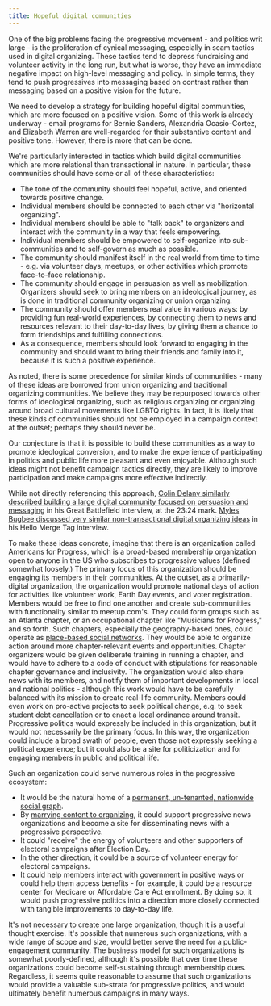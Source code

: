```yaml
---
title: Hopeful digital communities
---
```


One of the big problems facing the progressive movement - and politics writ large - is the proliferation of cynical messaging, especially in scam tactics used in digital organizing. These tactics tend to depress fundraising and volunteer activity in the long run, but what is worse, they have an immediate negative impact on high-level messaging and policy. In simple terms, they tend to push progressives into messaging based on contrast rather than messaging based on a positive vision for the future.

We need to develop a strategy for building hopeful digital communities, which are more focused on a positive vision. Some of this work is already underway - email programs for Bernie Sanders, Alexandria Ocasio-Cortez, and Elizabeth Warren are well-regarded for their substantive content and positive tone. However, there is more that can be done.

We're particularly interested in tactics which build digital communities which are more relational than transactional in nature. In particular, these communities should have some or all of these characteristics:

* The tone of the community should feel hopeful, active, and oriented towards positive change.
* Individual members should be connected to each other via "horizontal organizing".
* Individual members should be able to "talk back" to organizers and interact with the community in a way that feels empowering.
* Individual members should be empowered to self-organize into sub-communities and to self-govern as much as possible.
* The community should manifest itself in the real world from time to time - e.g. via volunteer days, meetups, or other activities which promote face-to-face relationship.
* The community should engage in persuasion as well as mobilization. Organizers should seek to bring members on an ideological journey, as is done in traditional community organizing or union organizing.
* The community should offer members real value in various ways: by providing fun real-world experiences, by connecting them to news and resources relevant to their day-to-day lives, by giving them a chance to form friendships and fulfilling connections.
* As a consequence, members should look forward to engaging in the community and should want to bring their friends and family into it, because it is such a positive experience.

As noted, there is some precedence for similar kinds of communities - many of these ideas are borrowed from union organizing and traditional organizing communities. We believe they may be repurposed towards other forms of ideological organizing, such as religious organizing or organizing around broad cultural movements like LGBTQ rights. In fact, it is likely that these kinds of communities should not be employed in a campaign context at the outset; perhaps they should never be.

Our conjecture is that it is possible to build these communities as a way to promote ideological conversion, and to make the experience of participating in politics and public life more pleasant and even enjoyable. Although such ideas might not benefit campaign tactics directly, they are likely to improve participation and make campaigns more effective indirectly.

While not directly referencing this approach, [Colin Delany similarly described building a large digital community focused on persuasion and messaging](https://www.resistancedashboard.com/node/583) in his Great Battlefield interview, at the 23:24 mark. [Myles Bugbee discussed very similar non-transactional digital organizing ideas](https://joshklemons.com/hmt-beyond-the-transactional/) in his Hello Merge Tag interview.

To make these ideas concrete, imagine that there is an organization called Americans for Progress, which is a broad-based membership organization open to anyone in the US who subscribes to progressive values (defined somewhat loosely.) The primary focus of this organization should be engaging its members in their communities. At the outset, as a primarily-digital organization, the organization would promote national days of action for activities like volunteer work, Earth Day events, and voter registration. Members would be free to find one another and create sub-communities with functionality similar to meetup.com's. They could form groups such as an Atlanta chapter, or an occupational chapter like "Musicians for Progress," and so forth. Such chapters, especially the geography-based ones, could operate as [place-based social networks](https://codehopelabs.com/ideas/place-based-social-network.html). They would be able to organize action around more chapter-relevant events and opportunities. Chapter organizers would be given deliberate training in running a chapter, and would have to adhere to a code of conduct with stipulations for reasonable chapter governance and inclusivity. The organization would also share news with its members, and notify them of important developments in local and national politics - although this work would have to be carefully balanced with its mission to create real-life community. Members could even work on pro-active projects to seek political change, e.g. to seek student debt cancellation or to enact a local ordinance around transit. Progressive politics would expressly be included in this organization, but it would not necessarily be the primary focus. In this way, the organization could include a broad swath of people, even those not expressly seeking a political experience; but it could also be a site for politicization and for engaging members in public and political life.

Such an organization could serve numerous roles in the progressive ecosystem:

* It would be the natural home of a [permanent, un-tenanted, nationwide social graph](https://codehopelabs.com/ideas/social-graph.html).
* By [marrying content to organizing](https://codehopelabs.com/ideas/marry-content-and-organizing.html), it could support progressive news organizations and become a site for disseminating news with a progressive perspective.
* It could "receive" the energy of volunteers and other supporters of electoral campaigns after Election Day.
* In the other direction, it could be a source of volunteer energy for electoral campaigns.
* It could help members interact with government in positive ways or could help them access benefits - for example, it could be a resource center for Medicare or Affordable Care Act enrollment. By doing so, it would push progressive politics into a direction more closely connected with tangible improvements to day-to-day life.

It's not necessary to create one large organization, though it is a useful thought exercise. It's possible that numerous such organizations, with a wide range of scope and size, would better serve the need for a public-engagement community. The business model for such organizations is somewhat poorly-defined, although it's possible that over time these organizations could become self-sustaining through membership dues. Regardless, it seems quite reasonable to assume that such organizations would provide a valuable sub-strata for progressive politics, and would ultimately benefit numerous campaigns in many ways.